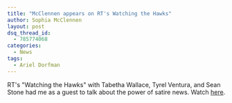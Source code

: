 ```yaml
---
title: "McClennen appears on RT's Watching the Hawks"
author: Sophia McClennen
layout: post
dsq_thread_id:
  - 785774068
categories:
  - News
tags:
  - Ariel Dorfman
---
```


RT's "Watching the Hawks" with Tabetha Wallace, Tyrel Ventura, and Sean Stone had me as a guest to talk about the power of satire news. Watch [here](https://www.rt.com/shows/watching-the-hawks/326391-us-domestic-gun-laws/).